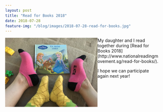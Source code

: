```yaml
---
layout: post
title: "Read for Books 2018"
date: 2018-07-28
feature-img: "/blog/images/2018-07-28-read-for-books.jpg"
---
```


<img style="float: left;" src="/blog/images/2018-07-28-read-for-books.jpg" width="300">
My daughter and I read together during [Read for Books 2018](http://www.nationalreadingmovement.sg/read-for-books/). 

I hope we can participate again next year!

